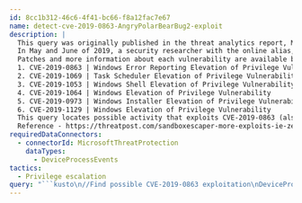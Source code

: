 ```yaml
---
id: 8cc1b312-46c6-4f41-bc66-f8a12fac7e67
name: detect-cve-2019-0863-AngryPolarBearBug2-exploit
description: |
  This query was originally published in the threat analytics report, May 2019 0-day disclosures.
  In May and June of 2019, a security researcher with the online alias, SandboxEscaper, discovered and published several elevation-of-privilege vulnerabilities on Github. The researcher included proofs-of-concept demonstrating how to exploit these vulnerabilities.
  Patches and more information about each vulnerability are available below:
  1. CVE-2019-0863 | Windows Error Reporting Elevation of Privilege Vulnerability
  2. CVE-2019-1069 | Task Scheduler Elevation of Privilege Vulnerability
  3. CVE-2019-1053 | Windows Shell Elevation of Privilege Vulnerability
  4. CVE-2019-1064 | Windows Elevation of Privilege Vulnerability
  5. CVE-2019-0973 | Windows Installer Elevation of Privilege Vulnerability
  6. CVE-2019-1129 | Windows Elevation of Privilege Vulnerability
  This query locates possible activity that exploits CVE-2019-0863 (also known as AngryPolarBearBug2), the first vulnerability listed above.
  Reference - https://threatpost.com/sandboxescaper-more-exploits-ie-zero-day/145010/
requiredDataConnectors:
  - connectorId: MicrosoftThreatProtection
    dataTypes:
      - DeviceProcessEvents
tactics:
  - Privilege escalation
query: "```kusto\n//Find possible CVE-2019-0863 exploitation\nDeviceProcessEvents \n| where FileName =~ \"schtasks.exe\"\n| where ProcessCommandLine contains \"Windows Error Reporting\"\nand ProcessCommandLine contains \"/run\"\n```"
---
```


